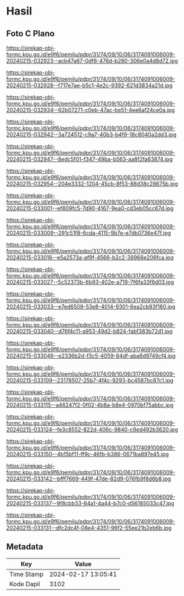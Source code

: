 # Hasil

## Foto C Plano

https://sirekap-obj-formc.kpu.go.id/e9f6/pemilu/pdpr/31/74/09/10/06/3174091006009-20240215-032923--acb47a67-0df8-476d-b280-306e0a4d8d72.jpg

https://sirekap-obj-formc.kpu.go.id/e9f6/pemilu/pdpr/31/74/09/10/06/3174091006009-20240215-032928--f717e7ae-b5c1-4e2c-9392-621d3834a21d.jpg

https://sirekap-obj-formc.kpu.go.id/e9f6/pemilu/pdpr/31/74/09/10/06/3174091006009-20240215-032934--62b07271-c0eb-47ac-be51-4ee6af24ce0a.jpg

https://sirekap-obj-formc.kpu.go.id/e9f6/pemilu/pdpr/31/74/09/10/06/3174091006009-20240215-032942--3a724512-c9a7-40b3-b4f9-18c8040a2dd3.jpg

https://sirekap-obj-formc.kpu.go.id/e9f6/pemilu/pdpr/31/74/09/10/06/3174091006009-20240215-032947--8edc5f01-f347-49ba-b563-aa8f2fa63874.jpg

https://sirekap-obj-formc.kpu.go.id/e9f6/pemilu/pdpr/31/74/09/10/06/3174091006009-20240215-032954--204e3332-1204-45cb-8f53-88d38c28675b.jpg

https://sirekap-obj-formc.kpu.go.id/e9f6/pemilu/pdpr/31/74/09/10/06/3174091006009-20240215-033001--ef809fc5-7d90-4167-9ea0-cd3eb05cc67d.jpg

https://sirekap-obj-formc.kpu.go.id/e9f6/pemilu/pdpr/31/74/09/10/06/3174091006009-20240215-033009--291c51f8-6cda-4115-9b7e-e7db0736e47f.jpg

https://sirekap-obj-formc.kpu.go.id/e9f6/pemilu/pdpr/31/74/09/10/06/3174091006009-20240215-033016--e5a2573a-af9f-4566-b2c2-38968e206fca.jpg

https://sirekap-obj-formc.kpu.go.id/e9f6/pemilu/pdpr/31/74/09/10/06/3174091006009-20240215-033027--5c52373b-6b93-402e-a719-7f6fa33f6d03.jpg

https://sirekap-obj-formc.kpu.go.id/e9f6/pemilu/pdpr/31/74/09/10/06/3174091006009-20240215-033033--e7ed6509-53e8-4014-9301-6ea2cb93f160.jpg

https://sirekap-obj-formc.kpu.go.id/e9f6/pemilu/pdpr/31/74/09/10/06/3174091006009-20240215-033040--d76f4c11-a953-49d2-b824-fabf383b72d1.jpg

https://sirekap-obj-formc.kpu.go.id/e9f6/pemilu/pdpr/31/74/09/10/06/3174091006009-20240215-033046--e2336b2d-f3c5-4059-84df-aba6d9749cf4.jpg

https://sirekap-obj-formc.kpu.go.id/e9f6/pemilu/pdpr/31/74/09/10/06/3174091006009-20240215-033109--23176507-25b7-4f4c-9293-bc4587bc87c1.jpg

https://sirekap-obj-formc.kpu.go.id/e9f6/pemilu/pdpr/31/74/09/10/06/3174091006009-20240215-033115--a46247f2-0f02-4b8a-b8e4-0970bf75abbc.jpg

https://sirekap-obj-formc.kpu.go.id/e9f6/pemilu/pdpr/31/74/09/10/06/3174091006009-20240215-033124--fe3c8552-822d-406c-9840-c9ed492b3620.jpg

https://sirekap-obj-formc.kpu.go.id/e9f6/pemilu/pdpr/31/74/09/10/06/3174091006009-20240215-033150--4b15bf11-ff9c-46fb-b386-0671ba897e45.jpg

https://sirekap-obj-formc.kpu.go.id/e9f6/pemilu/pdpr/31/74/09/10/06/3174091006009-20240215-033142--bfff7669-449f-47de-82d9-076fb9f8d6b8.jpg

https://sirekap-obj-formc.kpu.go.id/e9f6/pemilu/pdpr/31/74/09/10/06/3174091006009-20240215-033137--9f8cbb33-64a1-4a44-b7c0-d56185033c47.jpg

https://sirekap-obj-formc.kpu.go.id/e9f6/pemilu/pdpr/31/74/09/10/06/3174091006009-20240215-033131--dfc2dc4f-08e4-4351-96f2-55ee21b2eb6b.jpg


## Metadata

| Key        | Value               |
| ---------- | ------------------- |
| Time Stamp | 2024-02-17 13:05:41 |
| Kode Dapil | 3102                |



